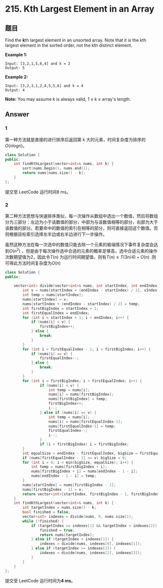 # 215. Kth Largest Element in an Array

## 题目

Find the **k**th largest element in an unsorted array. Note that it is the kth largest element in the sorted order, not the kth distinct element.

**Example 1:**

```
Input: [3,2,1,5,6,4] and k = 2
Output: 5
```

**Example 2:**

```
Input: [3,2,3,1,2,4,5,5,6] and k = 4
Output: 4
```

**Note:** 
You may assume k is always valid, 1 ≤ k ≤ array's length.



## Answer

### 1

第一种方法就是直接的进行排序后返回第 k 大的元素，时间复杂度为排序的$O(nlogn)$。

```cpp
class Solution {
public:
    int findKthLargest(vector<int>& nums, int k) {
        sort(nums.begin(), nums.end());
        return nums[nums.size() - k];
    }
};
```

提交至 LeetCode 运行时间8 ms。

### 2

第二种方法思想与快速排序类似，每一次操作从数组中选出一个数值，然后将数组分为三部分：左边为小于该数值的部分，中部为与该数值相等的部分，右部为大于该数值的部分。若要命中的数值的索引在相等的部分，则可直接返回这个数值。否则根据目标索引选择左半边或右半边进行下一步操作。

虽然这种方法在每一次选中的数值只能去除一个元素的极端情况下事件复杂度会达到$O(n^2)$ ，但是由于每次操作选中合适的元素的概率足够高，选中合适元素的操作次数期望值为2，因此令$T(n)$ 为运行时间期望值，则有$T(n) \leq T(3n/4) + O(n)$ .则可得此方法时间复杂度为$O(n)$

```cpp
class Solution {
public:
    
    vector<int> divide(vector<int>& nums, int startIndex, int endIndex) {
        int v = nums[startIndex + (endIndex - startIndex) / 2], vIndex = startIndex;
        int temp = nums[startIndex];
        nums[startIndex] = v;
        nums[startIndex + (endIndex - startIndex) / 2] = temp;
        int firstBigIndex = startIndex + 1;
        int firstEqualIndex = endIndex;
        for (int i = startIndex + 1; i < endIndex; i++) {
            if (nums[i] < v) {
                firstBigIndex++;
            } else {
                break;
            }
        }
        for (int i = firstEqualIndex - 1; i > firstBigIndex; i++) {
            if (nums[i] == v) {
                firstEqualIndex--;
            } else {
                break;
            }
        }
        for (int i = firstBigIndex; i < firstEqualIndex; i++) {
                if (nums[i] < v) {
                    int temp = nums[i];
                    nums[i] = nums[firstBigIndex];
                    nums[firstBigIndex] = temp;
                    firstBigIndex++;
                    i--;
                } else if (nums[i] == v) {
                    int temp = nums[i];
                    nums[i] = nums[firstEqualIndex-1];
                    nums[firstEqualIndex-1] = temp;
                    firstEqualIndex--;
                    i--;
                }
                if (i < firstBigIndex) i = firstBigIndex;
        }
        int equalSize = endIndex - firstEqualIndex, bigSize = firstEqualIndex - firstBigIndex;
        if (nums[firstEqualIndex - 1] <= v) bigSize = 0;
        for (int i = 0; i < min(bigSize, equalSize); i++) {
            int temp = nums[firstBigIndex + i];
            nums[firstBigIndex + i] = nums[endIndex - 1 - i];
            nums[endIndex - 1 - i] = temp;
        }
        nums[startIndex] = nums[firstBigIndex - 1];
        nums[firstBigIndex - 1] = v;
        return vector<int>{startIndex, firstBigIndex - 1, firstBigIndex + equalSize, endIndex};
    }
    int findKthLargest(vector<int>& nums, int k) {
        int targetIndex = nums.size() - k;
        bool finished = false;
        vector<int> indexes = divide(nums, 0, nums.size());
        while (!finished) {
            if (targetIndex >= indexes[1] && targetIndex < indexes[2]) {
                finished = true;
                return nums[targetIndex];
            } else if (targetIndex < indexes[1]) {
                indexes = divide(nums, indexes[0], indexes[1]);
            } else if (targetIndex >= indexes[2]) {
                indexes = divide(nums, indexes[2], indexes[3]);
            }
        }
    }
};
```

提交至 LeetCode 运行时间为**4 ms**。